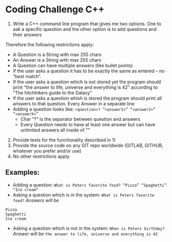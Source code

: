 # Coding Challenge C++

1. Write a C++ command line program that gives me two options. One to ask a specific question and the other option is to add questions and their answers

Therefore the following restrictions apply:

* A Question is a String with max 255 chars
* An Answer is a String with max 255 chars
* A Question can have multiple answers (like bullet points)
* If the user asks a question it has to be exactly the same as entered – no “best match”.
* If the user asks a question which is not stored yet the program should print “the answer to life, universe and everything is 42” according to “The hitchhikers guide to the Galaxy”
* If the user asks a question whish is  stored the program should print all answers to that question. Every Answer in a separate line
* Adding a question looks like: `<question>? “<answer1>” “<answer2>” “<answerX>”`
  * Char “?” is the separator between question and answers
  * Every Question needs to have at least one answer but can have unlimited answers all inside of ""
 

2. Provide tests for the functionality described in 1)
3. Provide the source code on any GIT repo worldwide (GITLAB, GITHUB, whatever you prefer and/or use)
4. No other restrictions apply
 

## Examples:

* Adding a question:
`What is Peters favorite food? “Pizza” “Spaghetti” “Ice cream”`
* Asking a question which is in the system:
`What is Peters favorite food?`
_Answers will be_
```
Pizza
Spaghetti
Ice cream
```
* Asking a question which is not in the system:
`When is Peters birthday?`
_Answer will be_
`the answer to life, universe and everything is 42`
 
